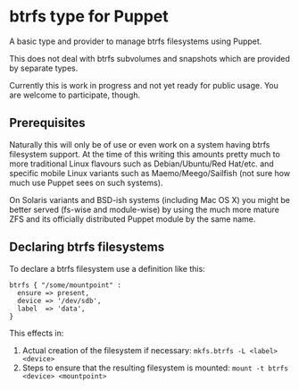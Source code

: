 # btrfs type for Puppet

A basic type and provider to manage btrfs filesystems using Puppet.

This does not deal with btrfs subvolumes and snapshots which are
provided by separate types.

Currently this is work in progress and not yet ready for public
usage. You are welcome to participate, though.

## Prerequisites

Naturally this will only be of use or even work on a system having
btrfs filesystem support. At the time of this writing this amounts
pretty much to more traditional Linux flavours such as
Debian/Ubuntu/Red Hat/etc. and specific mobile Linux variants such
as Maemo/Meego/Sailfish (not sure how much use Puppet sees on such
systems).

On Solaris variants and BSD-ish systems (including Mac OS X) you
might be better served (fs-wise and module-wise) by using the much
more mature ZFS and its officially distributed Puppet module by
the same name.

## Declaring btrfs filesystems

To declare a btrfs filesystem use a definition like this:

    btrfs { "/some/mountpoint" :
      ensure => present,
      device => '/dev/sdb',
      label  => 'data',
    }

This effects in:

 1. Actual creation of the filesystem if necessary: `mkfs.btrfs -L <label> <device>`
 2. Steps to ensure that the resulting filesystem is mounted: `mount -t btrfs <device> <mountpoint>`


